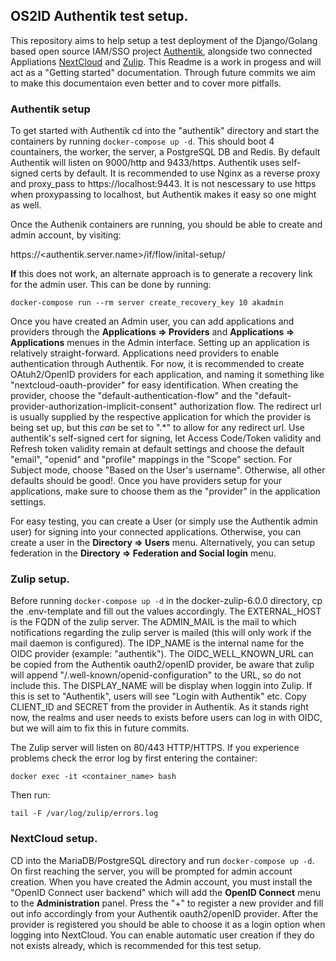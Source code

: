 ## OS2ID Authentik test setup.
This repository aims to help setup a test deployment of the Django/Golang based open source IAM/SSO project [Authentik](https://github.com/goauthentik/authentik), alongside two connected Appliations [NextCloud](https://github.com/nextcloud) and [Zulip](https://github.com/zulip). This Readme is a work in progess and will act as a "Getting started" documentation. Through future commits we aim to make this documentaion even better and to cover more pitfalls.

### Authentik setup
To get started with Authentik cd into the "authentik" directory and start the containers by running `docker-compose up -d`.
This should boot 4 countainers, the worker, the server, a PostgreSQL DB and Redis. By default Authentik will listen on 9000/http and 9433/https. Authentik uses self-signed certs by default. It is recommended to use Nginx as a reverse proxy and proxy_pass to https://localhost:9443. It is not nescessary to use https when proxypassing to localhost, but Authentik makes it easy so one might as well.

Once the Authenik containers are running, you should be able to create and admin account, by visiting:

https://<authentik.server.name>/if/flow/inital-setup/

**If** this does not work, an alternate approach is to generate a recovery link for the admin user. This can be done by running:

`docker-compose run --rm server create_recovery_key 10 akadmin`

Once you have created an Admin user, you can add applications and providers through the **Applications => Providers** and **Applications => Applications** menues in the Admin interface. Setting up an application is relatively straight-forward. Applications need providers to enable authentication through Authentik. For now, it is recommended to create OAtuh2/OpenID providers for each application, and naming it something like "nextcloud-oauth-provider" for easy identification. When creating the provider, choose the "default-authentication-flow" and the "default-provider-authorization-implicit-consent" authorization flow. The redirect url is usually supplied by the respective application for which the provider is being set up, but this *can* be set to ".*" to allow for any redirect url. Use authentik's self-signed cert for signing, let Access Code/Token validity and Refresh token validity remain at default settings and choose the default "email", "openid" and "profile" mappings in the "Scope" section. For Subject mode, choose "Based on the User's username". Otherwise, all other defaults should be good!. Once you have providers setup for your applications, make sure to choose them as the "provider" in the application settings.

For easy testing, you can create a User (or simply use the Authentik admin user) for signing into your connected applications. Otherwise, you can create a user in the **Directory => Users** menu. Alternatively, you can setup federation in the **Directory => Federation and Social login** menu.

### Zulip setup.
Before running `docker-compose up -d` in the docker-zulip-6.0.0 directory, cp the .env-template and fill out the values accordingly. The EXTERNAL_HOST is the FQDN of the zulip server. The ADMIN_MAIL is the mail to which notifications regarding the zulip server is mailed (this will only work if the mail daemon is configured). The IDP_NAME is the internal name for the OIDC provider (example: "authentik"). The OIDC_WELL_KNOWN_URL can be copied from the Authentik oauth2/openID provider, be aware that zulip will append "/.well-known/openid-configuration" to the URL, so do not include this. The DISPLAY_NAME will be display when loggin into Zulip. If this is set to "Authentik", users will see "Login with Authentik" etc. Copy CLIENT_ID and SECRET from the provider in Authentik. As it stands right now, the realms and user needs to exists before users can log in with OIDC, but we will aim to fix this in future commits.

The Zulip server will listen on 80/443 HTTP/HTTPS. If you experience problems check the error log by first entering the container:

`docker exec -it <container_name> bash`

Then run:

`tail -F /var/log/zulip/errors.log`

### NextCloud setup.
CD into the MariaDB/PostgreSQL directory and run `docker-compose up -d`. On first reaching the server, you will be prompted for admin account creation. When you have created the Admin account, you must install the "OpenID Connect user backend" which will add the **OpenID Connect** menu to the **Administration** panel. Press the "+" to register a new provider and fill out info accordingly from your Authentik oauth2/openID provider. After the provider is registered you should be able to choose it as a login option when logging into NextCloud. You can enable automatic user creation if they do not exists already, which is recommended for this test setup.
